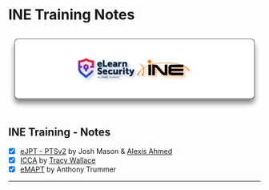 # INE Training Notes

![elearnsecurity.com - © eLearnSecurity | ine.com - © INE](.gitbook/assets/elearninginecovermid.png)

## INE Training - Notes

- [x] [eJPT - PTSv2](ejpt/README.md) by Josh Mason & [Alexis Ahmed](https://alexisahmed.com/)
- [x] [ICCA](icca/README.md) by [Tracy Wallace](https://twitter.com/TracyWallaceTec)
- [x] [eMAPT](emapt/README.md) by Anthony Trummer

---

